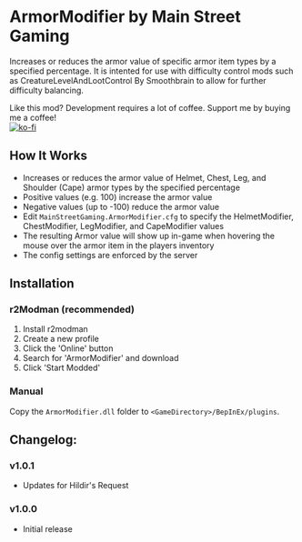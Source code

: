 # ArmorModifier by Main Street Gaming
Increases or reduces the armor value of specific armor item types by a specified percentage. It is intented for use with difficulty control mods such as CreatureLevelAndLootControl
By Smoothbrain to allow for further difficulty balancing.

Like this mod? Development requires a lot of coffee. Support me by buying me a coffee!  
[![ko-fi](https://storage.ko-fi.com/cdn/kofi1.png)](https://ko-fi.com/Z8Z6IHWJT)

## How It Works
* Increases or reduces the armor value of Helmet, Chest, Leg, and Shoulder (Cape) armor types by the specified percentage
* Positive values (e.g. 100) increase the armor value
* Negative values (up to -100) reduce the armor value
* Edit `MainStreetGaming.ArmorModifier.cfg` to specify the HelmetModifier, ChestModifier, LegModifier, and CapeModifier values
* The resulting Armor value will show up in-game when hovering the mouse over the armor item in the players inventory
* The config settings are enforced by the server

## Installation

### r2Modman (recommended)
1. Install r2modman
2. Create a new profile
3. Click the 'Online' button
4. Search for 'ArmorModifier' and download
5. Click 'Start Modded'

### Manual
Copy the `ArmorModifier.dll` folder to `<GameDirectory>/BepInEx/plugins`.

## Changelog:

### v1.0.1
- Updates for Hildir's Request

### v1.0.0
- Initial release